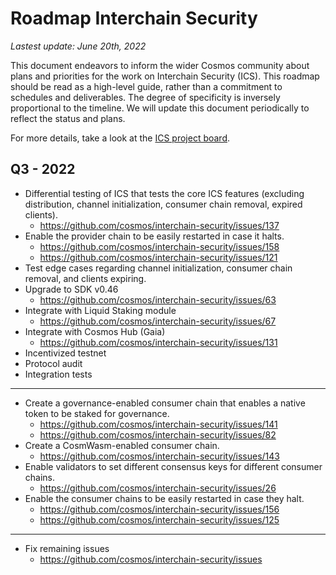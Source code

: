 # Roadmap Interchain Security

_Lastest update: June 20th, 2022_

This document endeavors to inform the wider Cosmos community about plans and priorities for the work on Interchain Security (ICS). This roadmap should be read as a high-level guide, rather than a commitment to schedules and deliverables. The degree of specificity is inversely proportional to the timeline. We will update this document periodically to reflect the status and plans.

For more details, take a look at the [ICS project board](https://github.com/orgs/cosmos/projects/25). 

## Q3 - 2022

- Differential testing of ICS that tests the core ICS features (excluding distribution, channel initialization, consumer chain removal, expired clients).
  - https://github.com/cosmos/interchain-security/issues/137
- Enable the provider chain to be easily restarted in case it halts.
  - https://github.com/cosmos/interchain-security/issues/158
  - https://github.com/cosmos/interchain-security/issues/121
- Test edge cases regarding channel initialization, consumer chain removal, and clients expiring.
- Upgrade to SDK v0.46
  - https://github.com/cosmos/interchain-security/issues/63
- Integrate with Liquid Staking module
  - https://github.com/cosmos/interchain-security/issues/67
- Integrate with Cosmos Hub (Gaia)
  - https://github.com/cosmos/interchain-security/issues/131
- Incentivized testnet 
- Protocol audit
- Integration tests 

---

- Create a governance-enabled consumer chain that enables a native token to be staked for governance. 
  - https://github.com/cosmos/interchain-security/issues/141
  - https://github.com/cosmos/interchain-security/issues/82
- Create a CosmWasm-enabled consumer chain.
  - https://github.com/cosmos/interchain-security/issues/143
- Enable validators to set different consensus keys for different consumer chains.
  - https://github.com/cosmos/interchain-security/issues/26
- Enable the consumer chains to be easily restarted in case they halt.
  - https://github.com/cosmos/interchain-security/issues/156
  - https://github.com/cosmos/interchain-security/issues/125

---

- Fix remaining issues
  - https://github.com/cosmos/interchain-security/issues

